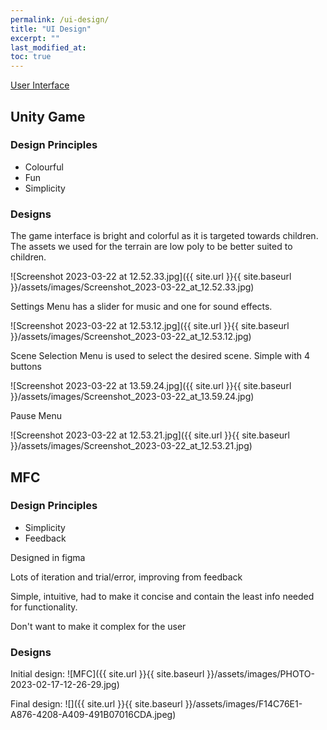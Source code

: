 ```yaml
---
permalink: /ui-design/
title: "UI Design"
excerpt: ""
last_modified_at: 
toc: true
---
```


[User Interface](https://www.notion.so/User-Interface-9b9a1cd0a6f846f79c45e61fc4070be5)

## Unity Game

### Design Principles

- Colourful
- Fun
- Simplicity

### Designs

The game interface is bright and colorful as it is targeted towards children. The assets we used for the terrain are low poly to be better suited to children.

![Screenshot 2023-03-22 at 12.52.33.jpg]({{ site.url }}{{ site.baseurl }}/assets/images/Screenshot_2023-03-22_at_12.52.33.jpg)

Settings Menu has a slider for music and one for sound effects.

![Screenshot 2023-03-22 at 12.53.12.jpg]({{ site.url }}{{ site.baseurl }}/assets/images/Screenshot_2023-03-22_at_12.53.12.jpg)

Scene Selection Menu is used to select the desired scene. Simple with 4 buttons

![Screenshot 2023-03-22 at 13.59.24.jpg]({{ site.url }}{{ site.baseurl }}/assets/images/Screenshot_2023-03-22_at_13.59.24.jpg)

Pause Menu

![Screenshot 2023-03-22 at 12.53.21.jpg]({{ site.url }}{{ site.baseurl }}/assets/images/Screenshot_2023-03-22_at_12.53.21.jpg)

## MFC

### Design Principles

- Simplicity
- Feedback

Designed in figma

Lots of iteration and trial/error, improving from feedback

Simple, intuitive, had to make it concise and contain the least info needed for functionality.

Don't want to make it complex for the user

### Designs

Initial design:
![MFC]({{ site.url }}{{ site.baseurl }}/assets/images/PHOTO-2023-02-17-12-26-29.jpg)

Final design:
![]({{ site.url }}{{ site.baseurl }}/assets/images/F14C76E1-A876-4208-A409-491B07016CDA.jpeg)
